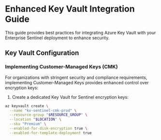 # Enhanced Key Vault Integration Guide

This guide provides best practices for integrating Azure Key Vault with your Enterprise Sentinel deployment to enhance security.

## Key Vault Configuration

### Implementing Customer-Managed Keys (CMK)

For organizations with stringent security and compliance requirements, implementing Customer-Managed Keys provides enhanced control over encryption keys:

1. Create a dedicated Key Vault for Sentinel encryption keys:

```bash
az keyvault create \
  --name "kv-sentinel-cmk-prod" \
  --resource-group "$RESOURCE_GROUP" \
  --location "$LOCATION" \
  --sku "Premium" \
  --enabled-for-disk-encryption true \
  --enabled-for-template-deployment true
